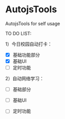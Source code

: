 # AutojsTools
AutojsTools for self usage

TO DO LIST:

1）今日校园自动打卡：
- [x] 基础功能部分
- [x] 基础UI
- [ ] 定时功能

2）自动网络学习：
- [ ] 基础部分
- [ ] 基础UI
- [ ] 定时功能

